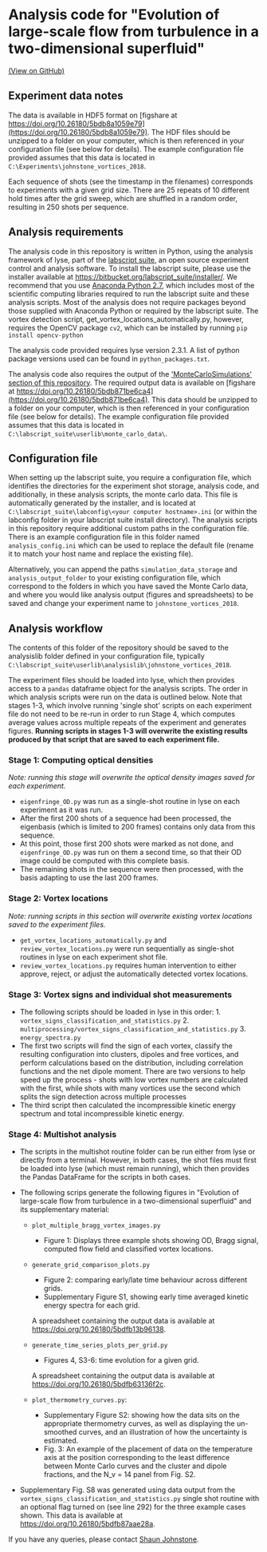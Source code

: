 # Analysis code for "Evolution of large-scale flow from turbulence in a two-dimensional superfluid"
[(View on GitHub)](https://github.com/shjohnst/BEC-vortices-2D)


## Experiment data notes
The data is available in HDF5 format on [figshare at https://doi.org/10.26180/5bdb8a1059e79](https://doi.org/10.26180/5bdb8a1059e79). The HDF files should be unzipped to a folder on your computer, which is then referenced in your configuration file (see below for details). The example configuration file provided assumes that this data is located in `C:\Experiments\johnstone_vortices_2018`.

Each sequence of shots (see the timestamp in the filenames) corresponds to experiments with a given grid size. There are 25 repeats of 10 different hold times after the grid sweep, which are shuffled in a random order, resulting in 250 shots per sequence.


## Analysis requirements
The analysis code in this repository is written in Python, using the analysis framework of lyse, part of the [labscript suite](http://labscriptsuite.org), an open source experiment control and analysis software.
To install the labscript suite, please use the installer available at https://bitbucket.org/labscript_suite/installer/.
We recommend that you use [Anaconda Python 2.7](https://www.anaconda.com/download/), which includes most of the scientific computing libraries required to run the labscript suite and these analysis scripts. Most of the analysis does not require packages beyond those supplied with Anaconda Python or required by the labscript suite. The vortex detection script, get_vortex_locations_automatically.py, however, requires the OpenCV package `cv2`, which can be installed by running `pip install opencv-python`

The analysis code provided requires lyse version 2.3.1. A list of python package versions used can be found in `python_packages.txt`.

The analysis code also requires the output of the ['MonteCarloSimulations' section of this repository](../MonteCarloSimulations). The required output data is available on [figshare at https://doi.org/10.26180/5bdb871be6ca4](https://doi.org/10.26180/5bdb871be6ca4). This data should be unzipped to a folder on your computer, which is then referenced in your configuration file (see below for details). The example configuration file provided assumes that this data is located in `C:\labscript_suite\userlib\monte_carlo_data\`.

## Configuration file
When setting up the labscript suite, you require a configuration file, which identifies the directories for the experiment shot storage, analysis code, and additionally, in these analysis scripts, the monte carlo data.
This file is automatically generated by the installer, and is located at `C:\labscript_suite\labconfig\<your computer hostname>.ini` (or within the labconfig folder in your labscript suite install directory).
The analysis scripts in this repository require additional custom paths in the configuration file. There is an example configuration file in this folder named `analysis_config.ini` which can be used to replace the default file (rename it to match your host name and replace the existing file).

Alternatively, you can append the paths `simulation_data_storage` and `analysis_output_folder` to your existing configuration file, which correspond to the folders in which you have saved the Monte Carlo data, and where you would like analysis output (figures and spreadsheets) to be saved and change your experiment name to `johnstone_vortices_2018`.

## Analysis workflow
The contents of this folder of the repository should be saved to the analysislib folder defined in your configuration file, typically `C:\labscript_suite\userlib\analysislib\johnstone_vortices_2018`.

The experiment files should be loaded into lyse, which then provides access to a `pandas` dataframe object for the analysis scripts. The order in which analysis scripts were run on the data is outlined below. Note that stages 1-3, which involve running 'single shot' scripts on each experiment file do not need to be re-run in order to run Stage 4, which computes average values across multiple repeats of the experiment and generates figures. **Running scripts in stages 1-3 will overwrite the existing results produced by that script that are saved to each experiment file.**

### Stage 1: Computing optical densities
*Note: running this stage will overwrite the optical density images saved for each experiment.*
* `eigenfringe_OD.py` was run as a single-shot routine in lyse on each experiment as it was run.
* After the first 200 shots of a sequence had been processed, the eigenbasis (which is limited to 200 frames) contains only data from this sequence.
* At this point, those first 200 shots were marked as not done, and `eigenfringe_OD.py` was run on them a second time, so that their OD image could be computed with this complete basis.
* The remaining shots in the sequence were then processed, with the basis adapting to use the last 200 frames.

### Stage 2: Vortex locations
*Note: running scripts in this section will overwrite existing vortex locations saved to the experiment files.*
* `get_vortex_locations_automatically.py` and `review_vortex_locations.py` were run sequentially as single-shot routines in lyse on each experiment shot file.
* `review_vortex_locations.py` requires human intervention to either approve, reject, or adjust the automatically detected vortex locations.

### Stage 3: Vortex signs and individual shot measurements
* The following scripts should be loaded in lyse in this order:
        1. `vortex_signs_classification_and_statistics.py`
        2. `multiprocessing/vortex_signs_classification_and_statistics.py`
        3. `energy_spectra.py`
* The first two scripts will find the sign of each vortex, classify the resulting configuration into clusters, dipoles and free vortices, and perform calculations based on the distribution, including correlation functions and the net dipole moment. There are two versions to help speed up the process - shots with low vortex numbers are calculated with the first, while shots with many vortices use the second which splits the sign detection across multiple processes
* The third script then calculated the incompressible kinetic energy spectrum and total incompressible kinetic energy.

### Stage 4: Multishot analysis
* The scripts in the multishot routine folder can be run either from lyse or directly from a terminal. However, in both cases, the shot files must first be loaded into lyse (which must remain running), which then provides the Pandas DataFrame for the scripts in both cases.  
* The following scrips generate the following figures in "Evolution of large-scale flow from turbulence in a two-dimensional superfluid" and its supplementary material:
    * `plot_multiple_bragg_vortex_images.py`
        * Figure 1: Displays three example shots showing OD, Bragg signal, computed flow field and classified vortex locations.
        
    * `generate_grid_comparison_plots.py`
        * Figure 2: comparing early/late time behaviour across different grids.
        * Supplementary Figure S1, showing early time averaged kinetic energy spectra for each grid.
        
        A spreadsheet containing the output data is available at https://doi.org/10.26180/5bdfb13b96138.
        
    * `generate_time_series_plots_per_grid.py`
        * Figures 4, S3-6: time evolution for a given grid.
        
        A spreadsheet containing the output data is available at https://doi.org/10.26180/5bdfb63136f2c.
        
    * `plot_thermometry_curves.py`:
        * Supplementary Figure S2: showing how the data sits on the appropriate thermometry curves, as well as displaying the un-smoothed curves, and an illustration of how the uncertainty is estimated.
        * Fig. 3: An example of the placement of data on the temperature axis at the position corresponding to the least difference between Monte Carlo curves and the cluster and dipole fractions, and the N_v = 14 panel from Fig. S2.

* Supplementary Fig. S8 was generated using data output from the `vortex_signs_classification_and_statistics.py` single shot routine with an optional flag turned on (see line 292) for the three example cases shown. This data is available at https://doi.org/10.26180/5bdfb87aae28a.

If you have any queries, please contact [Shaun Johnstone](mailto:shaun.johnstone@monash.edu).
